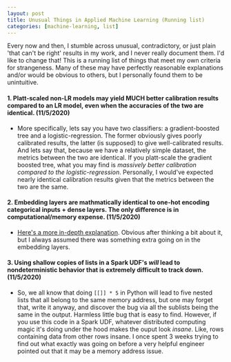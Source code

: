 ```yaml
---
layout: post
title: Unusual Things in Applied Machine Learning (Running list)
categories: [machine-learning, list]
---
```

Every now and then, I stumble across unusual, contradictory, or just plain 'that can't be right' results in my work, and I never really document them. I'd like to change that! This is a running list of things that meet my own criteria for strangeness. Many of these may have perfectly reasonable explanations and/or would be obvious to others, but I personally found them to be unintuitive. 

#### 1. Platt-scaled non-LR models may yield MUCH better calibration results compared to an LR model, even when the accuracies of the two are identical. (11/5/2020)
  * More specifically, lets say you have two classifiers: a gradient-boosted tree and a logistic-regression. The former obviously gives poorly calibrated results, the latter (is supposed) to give well-calibrated results. And lets say that, because we have a relatively simple dataset, the metrics between the two are identical. If you platt-scale the gradient boosted tree, what you may find is *massively better calibration compared to the logistic-regression*. Personally, I would've expected nearly identical calibration results given that the metrics between the two are the same. 
  
#### 2. Embedding layers are mathmatically identical to one-hot encoding categorical inputs + dense layers. The only difference is in computational/memory expense. (11/5/2020) 
  * [Here's a more in-depth explanation](https://stackoverflow.com/questions/47868265/what-is-the-difference-between-an-embedding-layer-and-a-dense-layer). Obvious after thinking a bit about it, but I always assumed there was something extra going on in the embedding layers.
  
#### 3. Using shallow copies of lists in a Spark UDF's *will* lead to nondeterministic behavior that is extremely difficult to track down. (11/5/2020) 
  * So, we all know that doing `[[]] * 5` in Python will lead to five nested lists that all belong to the same memory address, but one may forget that, write it anyway, and discover the bug via all the sublists being the same in the output. Harmless little bug that is easy to find. However, if you use this code in a Spark UDF, whatever distributed computing magic it's doing under the hood makes the ouput look *insane*. Like, rows containing data from other rows insane. I once spent 3 weeks trying to find out what exactly was going on before a very helpful engineer pointed out that it may be a memory address issue. 
